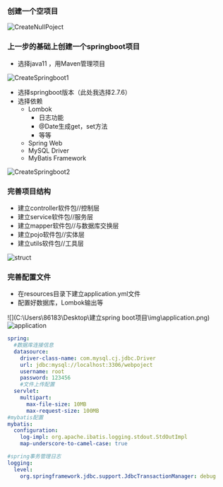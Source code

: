 ### 创建一个空项目


![CreateNullPoject](https://github.com/leyuan123/leyuan123.github.io/assets/126044735/ceaebe04-ea0c-4b6a-be3c-58d02044a451)



### 上一步的基础上创建一个springboot项目

- 选择java11 ，用Maven管理项目


![CreateSpringboot1](https://github.com/leyuan123/leyuan123.github.io/assets/126044735/aed538a7-8752-4390-92a1-8e205de42874)

- 选择springboot版本（此处我选择2.7.6）
- 选择依赖
  - Lombok
    - 日志功能
    - @Date生成get，set方法
    - 等等
  - Spring Web
  - MySQL Driver
  - MyBatis Framework


![CreateSpringboot2](https://github.com/leyuan123/leyuan123.github.io/assets/126044735/9f943d77-c8dc-41db-b31c-4c52134d8112)

### 完善项目结构

- 建立controller软件包//控制层
- 建立service软件包//服务层
- 建立mapper软件包//与数据库交换层
- 建立pojo软件包//实体层
- 建立utils软件包//工具层


![struct](https://github.com/leyuan123/leyuan123.github.io/assets/126044735/3e26a8e3-67c1-4bdb-a038-9f7d363f5b91)

### 完善配置文件

- 在resources目录下建立application.yml文件
- 配置好数据库，Lombok输出等

![](C:\Users\86183\Desktop\建立spring boot项目\img\application.png)
![application](https://github.com/leyuan123/leyuan123.github.io/assets/126044735/274cf996-6a0f-4926-b029-ee71319eda96)

~~~yml
spring:
  #数据库连接信息
  datasource:
    driver-class-name: com.mysql.cj.jdbc.Driver
    url: jdbc:mysql://localhost:3306/webpoject
    username: root
    password: 123456
    #文件上传配置
  servlet:
    multipart:
      max-file-size: 10MB
      max-request-size: 100MB
#mybatis配置
mybatis:
  configuration:
    log-impl: org.apache.ibatis.logging.stdout.StdOutImpl
    map-underscore-to-camel-case: true

#spring事务管理日志
logging:
  level:
    org.springframework.jdbc.support.JdbcTransactionManager: debug
~~~





